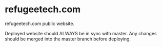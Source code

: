 # refugeetech.com
refugeetech.com public website.

Deployed website should ALWAYS be in sync with master. Any changes should be merged into the master branch before deploying. 
